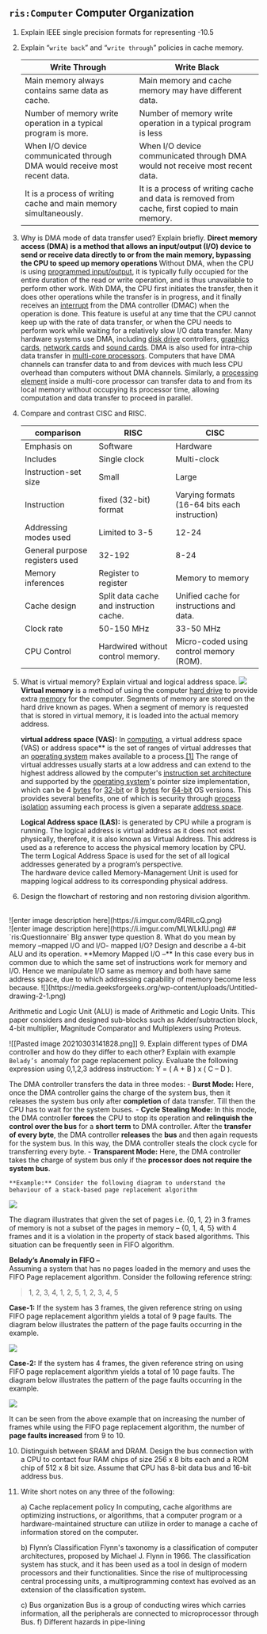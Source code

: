 
## `ris:Computer` Computer Organization
1. Explain IEEE single precision formats for representing -10.5
2. Explain “`write back`” and “`write through`” policies in cache memory.
	
	|Write Through|Write Black|
	|--------------|------------|
	|Main memory always contains same data as cache.|Main memory and cache memory may have different data.|
	|Number of memory write operation in a typical program is more.| Number of memory write operation in a typical program is less|
	|When I/O device communicated through DMA would receive most recent data.|When I/O device communicated through DMA would not receive most recent data.|
	|It is a process of writing cache and main memory simultaneously.|It is a process of writing cache and data is removed from cache, first copied to main memory.|
	
	
3. Why is DMA mode of data transfer used? Explain briefly.
	**Direct memory access (DMA) is a method that allows an input/output (I/O) device to send or receive data directly to or from the main memory, bypassing the CPU to speed up memory operations**
	Without DMA, when the CPU is using [programmed input/output](https://en.wikipedia.org/wiki/Programmed_input/output "Programmed input/output"), it is typically fully occupied for the entire duration of the read or write operation, and is thus unavailable to perform other work. With DMA, the CPU first initiates the transfer, then it does other operations while the transfer is in progress, and it finally receives an [interrupt](https://en.wikipedia.org/wiki/Interrupt "Interrupt") from the DMA controller (DMAC) when the operation is done. 
	This feature is useful at any time that the CPU cannot keep up with the rate of data transfer, or when the CPU needs to perform work while waiting for a relatively slow I/O data transfer. Many hardware systems use DMA, including [disk drive](https://en.wikipedia.org/wiki/Disk_storage "Disk storage") controllers, [graphics cards](https://en.wikipedia.org/wiki/Video_card "Video card"), [network cards](https://en.wikipedia.org/wiki/Network_interface_controller "Network interface controller") and [sound cards](https://en.wikipedia.org/wiki/Sound_card "Sound card"). DMA is also used for intra-chip data transfer in [multi-core processors](https://en.wikipedia.org/wiki/Multi-core_processor "Multi-core processor"). Computers that have DMA channels can transfer data to and from devices with much less CPU overhead than computers without DMA channels. Similarly, a [processing element](https://en.wikipedia.org/wiki/Processing_element "Processing element") inside a multi-core processor can transfer data to and from its local memory without occupying its processor time, allowing computation and data transfer to proceed in parallel.
	
4. Compare and contrast CISC and RISC.
 
	comparison|RISC|CISC
	--------|--------|------
	Emphasis on|Software|Hardware
	Includes|Single clock|Multi-clock
	Instruction-set size|Small|Large
	Instruction|fixed (32-bit) format|Varying formats (16-64 bits each instruction)
	Addressing modes used|Limited to 3-5|12-24
	General purpose registers used|32-192|8-24
	Memory inferences|Register to register|Memory to memory
	Cache design|Split data cache and instruction cache.|Unified cache for instructions and data.
	Clock rate|50-150 MHz|33-50 MHz
	CPU Control|Hardwired without control memory.|Micro-coded using control memory (ROM).
	
5. What is virtual memory? Explain virtual and logical address space.
	![](https://upload.wikimedia.org/wikipedia/commons/thumb/6/6e/Virtual_memory.svg/250px-Virtual_memory.svg.png)
	**Virtual memory** is a method of using the computer [hard drive](https://www.computerhope.com/jargon/h/harddriv.htm) to provide extra [memory](https://www.computerhope.com/jargon/m/memory.htm) for the computer. Segments of memory are stored on the hard drive known as pages. When a segment of memory is requested that is stored in virtual memory, it is loaded into the actual memory address.
	
	**virtual address space (VAS):** In [computing](https://en.wikipedia.org/wiki/Computing "Computing"), a virtual address space (VAS) or address space** is the set of ranges of virtual addresses that an [operating system](https://en.wikipedia.org/wiki/Operating_system "Operating system") makes available to a process.[\[1\]](https://en.wikipedia.org/wiki/Virtual_address_space#cite_note-1) The range of virtual addresses usually starts at a low address and can extend to the highest address allowed by the computer's [instruction set architecture](https://en.wikipedia.org/wiki/Instruction_set "Instruction set") and supported by the [operating system](https://en.wikipedia.org/wiki/Operating_system "Operating system")'s pointer size implementation, which can be 4 [bytes](https://en.wikipedia.org/wiki/Bytes "Bytes") for [32-bit](https://en.wikipedia.org/wiki/32-bit "32-bit") or 8 [bytes](https://en.wikipedia.org/wiki/Bytes "Bytes") for [64-bit](https://en.wikipedia.org/wiki/64-bit "64-bit") OS versions. This provides several benefits, one of which is security through [process isolation](https://en.wikipedia.org/wiki/Process_isolation "Process isolation") assuming each process is given a separate [address space](https://en.wikipedia.org/wiki/Address_space "Address space").
	
	**Logical Address space (LAS):** is generated by CPU while a program is running. The logical address is virtual address as it does not exist physically, therefore, it is also known as Virtual Address. This address is used as a reference to access the physical memory location by CPU. The term Logical Address Space is used for the set of all logical addresses generated by a program’s perspective.  
	The hardware device called Memory-Management Unit is used for mapping logical address to its corresponding physical address.
	
6. Design the flowchart of restoring and non restoring division algorithm.
<br>
	![enter image description here](https://i.imgur.com/84RILcQ.png)
<br>
![enter image description here](https://i.imgur.com/MLWLkIU.png)
## `ris:Questionnaire` BIg answer type question
8. What do you mean by memory –mapped I/O and I/O- mapped I/O? Design and describe a 4-bit ALU and its operation.
 **Memory Mapped I/O –**
In this case every bus in common due to which the same set of instructions work for memory and I/O. Hence we manipulate I/O same as memory and both have same address space, due to which addressing capability of memory become less because.
![](https://media.geeksforgeeks.org/wp-content/uploads/Untitled-drawing-2-1.png)

Arithmetic and Logic Unit (ALU) is made of Arithmetic and Logic Units. This paper considers and designed sub-blocks such as Adder/subtraction block, 4-bit multiplier, Magnitude Comparator and Multiplexers using Proteus.

![[Pasted image 20210303141828.png]]
9. Explain different types of DMA controller and how do they differ to each other? Explain with example `Belady’s `anomaly for page replacement policy. Evaluate the following expression using 0,1,2,3 address instruction: Y = ( A + B ) x ( C – D ).

The DMA controller transfers the data in three modes:
	- **Burst Mode:** Here, once the DMA controller gains the charge of the system bus, then it releases the system bus only after **completion** of data transfer. Till then the CPU has to wait for the system buses.
	- **Cycle Stealing Mode:** In this mode, the DMA controller **forces** the CPU to stop its operation and **relinquish the control over the bus** for a **short term** to DMA controller. After the **transfer of every byte**, the DMA controller
	**releases** the **bus** and then again requests for the system bus. In this way, the DMA controller steals the clock cycle for transferring every byte.
	- **Transparent Mode:** Here, the DMA controller takes the charge of system bus only if the **processor does not require the system bus**.
	
	**Example:** Consider the following diagram to understand the behaviour of a stack-based page replacement algorithm

![](https://media.geeksforgeeks.org/wp-content/uploads/stackbased.png)

The diagram illustrates that given the set of pages i.e. {0, 1, 2} in 3 frames of memory is not a subset of the pages in memory – {0, 1, 4, 5} with 4 frames and it is a violation in the property of stack based algorithms. This situation can be frequently seen in FIFO algorithm.

**Belady’s Anomaly in FIFO –**  
Assuming a system that has no pages loaded in the memory and uses the FIFO Page replacement algorithm. Consider the following reference string:

> 1, 2, 3, 4, 1, 2, 5, 1, 2, 3, 4, 5 

**Case-1:** If the system has 3 frames, the given reference string on using FIFO page replacement algorithm yields a total of 9 page faults. The diagram below illustrates the pattern of the page faults occurring in the example.

![](https://media.geeksforgeeks.org/wp-content/uploads/fifo3.png)

**Case-2:** If the system has 4 frames, the given reference string on using FIFO page replacement algorithm yields a total of 10 page faults. The diagram below illustrates the pattern of the page faults occurring in the example.

![](https://media.geeksforgeeks.org/wp-content/uploads/fifo4.png)

It can be seen from the above example that on increasing the number of frames while using the FIFO page replacement algorithm, the number of **page faults increased** from 9 to 10.


10. Distinguish between SRAM and DRAM. Design the bus connection with a CPU to contact four RAM chips of size 256 x 8 bits each and a ROM chip of 512 x 8 bit size. Assume that CPU has 8-bit data bus and 16-bit address bus.
11. Write short notes on any three of the following:

	a) Cache replacement policy
		In computing, cache algorithms are optimizing instructions, or algorithms, that a computer program or a hardware-maintained structure can utilize in order to manage a cache of information stored on the computer.
	
	b) Flynn’s Classification
		Flynn's taxonomy is a classification of computer architectures, proposed by Michael J. Flynn in 1966. The classification system has stuck, and it has been used as a tool in design of modern processors and their functionalities. Since the rise of multiprocessing central processing units, a multiprogramming context has evolved as an extension of the classification system.
	
	c) Bus organization
		Bus is a group of conducting wires which carries information, all the peripherals are connected to microprocessor through Bus.
		f) Different hazards in pipe-lining
	